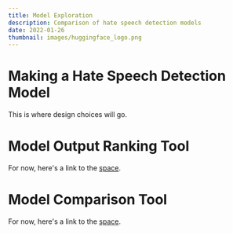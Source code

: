 ```yaml
---
title: Model Exploration
description: Comparison of hate speech detection models
date: 2022-01-26
thumbnail: images/huggingface_logo.png
---
```


# Making a Hate Speech Detection Model

This is where design choices will go.

# Model Output Ranking Tool

For now, here's a link to the [space](https://huggingface.co/spaces/aymm/ModelOutputRankingTool).

# Model Comparison Tool

For now, here's a link to the [space](https://huggingface.co/spaces/aymm/ModelComparisonTool).
